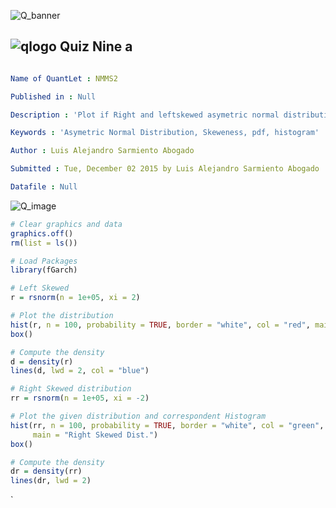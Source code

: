 ![Q_banner](https://github.com/QuantLet/Styleguide-and-Validation-procedure/blob/master/pictures/banner.png)

## ![qlogo](https://github.com/QuantLet/Styleguide-and-Validation-procedure/blob/master/pictures/qloqo.png) **Quiz Nine a**

```yaml

Name of QuantLet : NMMS2

Published in : Null

Description : 'Plot if Right and leftskewed asymetric normal distributions' 

Keywords : 'Asymetric Normal Distribution, Skeweness, pdf, histogram'

Author : Luis Alejandro Sarmiento Abogado

Submitted : Tue, December 02 2015 by Luis Alejandro Sarmiento Abogado

Datafile : Null
```
![Q_image](https://cloud.githubusercontent.com/assets/15620386/11501374/e1df06d0-9833-11e5-95ff-c315ddf32885.png)

```r
# Clear graphics and data
graphics.off()
rm(list = ls())

# Load Packages
library(fGarch)

# Left Skewed
r = rsnorm(n = 1e+05, xi = 2)

# Plot the distribution
hist(r, n = 100, probability = TRUE, border = "white", col = "red", main = "Left Skewed Dist.")
box()

# Compute the density
d = density(r)
lines(d, lwd = 2, col = "blue")

# Right Skewed distribution 
rr = rsnorm(n = 1e+05, xi = -2)

# Plot the given distribution and correspondent Histogram
hist(rr, n = 100, probability = TRUE, border = "white", col = "green", 
     main = "Right Skewed Dist.")
box()

# Compute the density
dr = density(rr)
lines(dr, lwd = 2)

```




`


